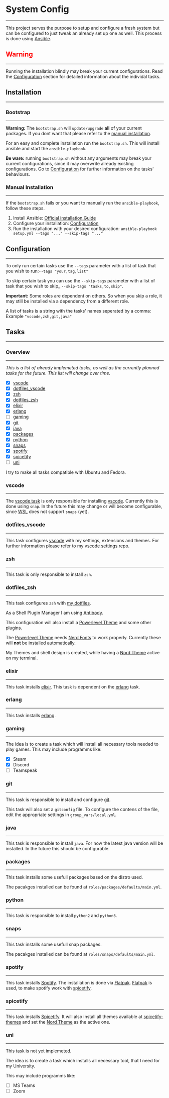 # System Config
---------------
This project serves the purpose to setup and configure a fresh system but can be configured to just tweak an already set up one as well.
This process is done using [Ansible](https://www.ansible.com/). 

## <span style="color:red"> **Warning** </span>
----------------
Running the installation blindly may break your current configurations.
Read the [Configuration](#Configuration) section for detailed information about the individal tasks.


## Installation
--------------
### Bootstrap
--------------
**Warning:** The `bootstrap.sh` will `update/upgrade` **all** of your current packages. If you dont want that please refer to the [manual installation](#Manual-Installation).

For an easy and complete installation run the `bootstrap.sh`.
This will install ansible and start the `ansible-playbook`. 

**Be ware:** running `bootstrap.sh` without any arguments may break your current configurations, since it may overwrite already existing configurations. Go to [Configuration](#Configuration) for further information on the tasks' behaviours.

### Manual Installation
-------------
If the `bootstrap.sh` fails or you want to manually run the `ansible-playbook`, follow these steps.
  1. Install Ansible: [Official installation Guide](https://docs.ansible.com/ansible/latest/installation_guide/intro_installation.html#installing-ansible-on-specific-operating-systems)
  2. Configure your installation: [Configuration](#Configuration)
  3. Run the installation with your desired configuration: `ansible-playbook setup.yml --tags "..." --skip-tags "..."`


## Configuration
-----------------
To only run certain tasks use the `--tags` parameter with a list of task that you wish to run:`--tags "your,tag,list"`

To skip certain task you can use the `--skip-tags` parameter with a list of task that you wish to skip_ `--skip-tags "tasks,to,skip"`. 

**Important:** Some roles are dependent on others. So when you skip a role, it may still be installed via a dependency from a different role.

A list of tasks is a string with the tasks' names seperated by a comma: Example `"vscode,zsh,git,java"`

## Tasks
----------------

### Overview
----------------

*This is a list of already implemeted tasks, as well as the currently planned tasks for the future. This list will change over time.*

- [x] [vscode](#vscode)
- [x] [dotfiles_vscode](#dotfiles_vscode)
- [x] [zsh](#zsh)
- [x] [dotfiles_zsh](#dotfiles_zsh)
- [x] [elixir](#elixir)
- [x] [erlang](#erlang)
- [ ] [gaming](#gaming)
- [x] [git](#git)
- [x] [java](#java)
- [x] [packages](#packages)
- [x] [python](#python)
- [x] [snaps](#snaps)
- [x] [spotify](#spotify)
- [x] [spicetify](#spicetify)
- [ ] [uni](#uni)

I try to make all tasks compatible with Ubuntu and Fedora.

### vscode
--------------
The [vscode task](#vscode) is only responsible for installing [vscode](https://code.visualstudio.com/).
Currently this is done using `snap`. In the future this may change or will become configurable, since [WSL](https://docs.microsoft.com/en-us/windows/wsl/install-win10) does not support `snaps` (yet).


### dotfiles_vscode
--------------
This task configures [vscode](https://code.visualstudio.com/) with my settings, extensions and themes. For further information please refer to my [vscode settings repo](https://github.com/systeno/vscode-settings).


### zsh
--------------
This task is only responsible to install `zsh`.


### dotfiles_zsh
--------------
This task configures `zsh` with [my dotfiles](https://github.com/systeno/dotfiles).  

As a Shell Plugin Manager I am using [Antibody](https://getantibody.github.io/). 

This configuration will also install a [Powerlevel Theme](https://github.com/romkatv/powerlevel10k) and some other plugins.

The [Powerlevel Theme](https://github.com/romkatv/powerlevel10k) needs [Nerd Fonts](https://github.com/ryanoasis/nerd-fonts) to work properly. Currently these will **not** be installed automatically. 

My Themes and shell design is created, while having a [Nord Theme](https://www.nordtheme.com/) active on my terminal.


### elixir
--------------
This task installs [elixir](https://elixir-lang.org/).
This task is dependent on the [erlang](#erlang) task.

### erlang
--------------
This task installs [erlang](https://www.erlang.org/).

### gaming
--------------
The idea is to create a task which will install all necessary tools needed to play games.
This may include programms like:
- [x] Steam
- [x] Discord
- [ ] Teamspeak

### git
--------------
This task is responsible to install and configure [git](https://git-scm.com/). 

This task will also set a `gitconfig` file. To configure the contens of the file, edit the appropriate settings in `group_vars/local.yml`.


### java
--------------
This task is responsible to install `java`.
For now the latest java version will be installed. In the future this should be configurable.


### packages
--------------
This task installs some usefull packages based on the distro used.

The pacakges installed can be found at `roles/packages/defaults/main.yml`. 


### python
--------------
This task is responsible to install `python2` and `python3`.

### snaps
--------------
This task installs some usefull snap packages.

The pacakges installed can be found at `roles/snaps/defaults/main.yml`. 

### spotify
--------------
This task installs [Spotify](https://www.spotify.com/us/). 
The installation is done via [Flatpak](https://flatpak.org/).
[Flatpak](https://flatpak.org/) is used, to make spotify work with [spicetify](#spicetify).

### spicetify
--------------
This task installs [Spicetify](https://github.com/khanhas/spicetify-cli). 
It will also install all themes available at [spicetify-themes](https://github.com/morpheusthewhite/spicetify-themes) and set the [Nord Theme](https://github.com/morpheusthewhite/spicetify-themes/tree/master/Nord) as the active one.

### uni
--------------
This task is not yet implemeted. 

The idea is to create a task which installs all necessary tool, that I need for my University.

This may include programms like:
- [ ] MS Teams
- [ ] Zoom
